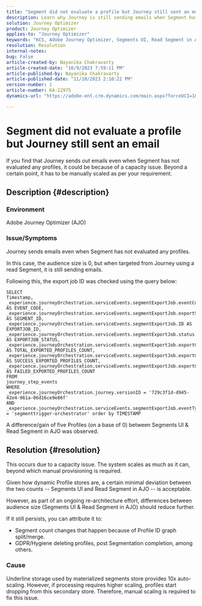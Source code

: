 ```yaml
---
title: "Segment did not evaluate a profile but Journey still sent an email"
description: Learn why Journey is still sending emails when Segment has not evaluated any profiles. Manual scaling is required to increase capacity.
solution: Journey Optimizer
product: Journey Optimizer
applies-to: "Journey Optimizer"
keywords: "KCS, Adobe Journey Optimizer, Segments UI, Read Segment in AJO"
resolution: Resolution
internal-notes: 
bug: False
article-created-by: Nayanika Chakravarty
article-created-date: "10/9/2023 7:59:11 PM"
article-published-by: Nayanika Chakravarty
article-published-date: "11/10/2023 2:10:22 PM"
version-number: 1
article-number: KA-22975
dynamics-url: "https://adobe-ent.crm.dynamics.com/main.aspx?forceUCI=1&pagetype=entityrecord&etn=knowledgearticle&id=f32b154c-de66-ee11-9ae7-6045bd0067ea"

---
```

# Segment did not evaluate a profile but Journey still sent an email


If you find that Journey sends out emails even when Segment has not evaluated any profiles, it could be because of a capacity issue. Beyond a certain point, it has to be manually scaled as per your requirement.

## Description {#description}


### Environment

Adobe Journey Optimizer (AJO)

### Issue/Symptoms

Journey sends emails even when Segment has not evaluated any profiles.

In this case, the audience size is 0, but when targeted from Journey using a read Segment, it is still sending emails.

Following this, the export job ID was checked using the query below:


```
SELECT
Timestamp,
_experience.journeyOrchestration.serviceEvents.segmentExportJob.eventCode AS EVENT_CODE,
_experience.journeyOrchestration.serviceEvents.segmentExportJob.exportSegmentID AS SEGMENT_ID,
_experience.journeyOrchestration.serviceEvents.segmentExportJob.ID AS EXPORTJOB_ID,
_experience.journeyOrchestration.serviceEvents.segmentExportJob.status AS EXPORTJOB_STATUS,
_experience.journeyOrchestration.serviceEvents.segmentExportJob.exportCountTotal AS TOTAL_EXPORTED_PROFILES_COUNT,
_experience.journeyOrchestration.serviceEvents.segmentExportJob.exportCountRealized AS SUCCESS_EXPORTED_PROFILES_COUNT,
_experience.journeyOrchestration.serviceEvents.segmentExportJob.exportCountFailed AS FAILED_EXPORTED_PROFILES_COUNT
FROM
journey_step_events
WHERE
_experience.journeyOrchestration.journey.versionID = '729c3f1d-d945-42e4-961a-06d16ce9e86f' 
AND
_experience.journeyOrchestration.serviceEvents.segmentExportJob.eventType = 'segmenttrigger-orchestrator' order by TIMESTAMP
```


A difference/gain of five Profiles (on a base of 0) between Segments UI & Read Segment in AJO was observed.




## Resolution {#resolution}


This occurs due to a capacity issue. The system scales as much as it can, beyond which manual provisioning is required.

Given how dynamic Profile stores are, a certain minimal deviation between the two counts -- Segments UI and Read Segment in AJO -- is acceptable.

However, as part of an ongoing re-architecture effort, differences between audience size (Segments UI & Read Segment in AJO) should reduce further.

If it still persists, you can attribute it to:

- Segment count changes that happen because of Profile ID graph split/merge.
- GDPR/Hygiene deleting profiles, post Segmentation completion, among others.


### Cause

Underline storage used by materialized segments store provides 10x auto-scaling. However, if processing requires higher scaling, profiles start dropping from this secondary store. Therefore, manual scaling is required to fix this issue.
